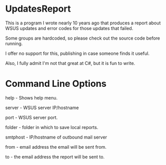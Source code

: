 # UpdatesReport

This is a program I wrote nearly 10 years ago that produces a report about WSUS updates and error codes for those updates that failed.

Some groups are hardcoded, so please check out the source code before running.

I offer no support for this, publishing in case someone finds it useful.

Also, I fully admit I'm not that great at C#, but it is fun to write.

# Command Line Options

help - Shows help menu.

server - WSUS server IP/hostname

port - WSUS server port.

folder - folder in which to save local reports.

smtphost - IP/hostname of outbound mail server

from - email address the  email will be sent from.

to - the email address the report will be sent to.


